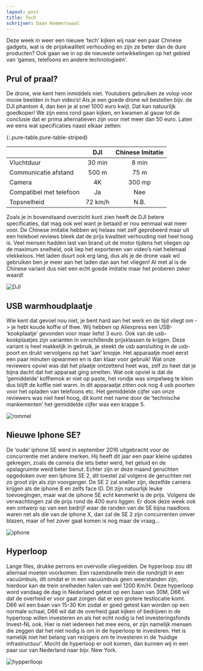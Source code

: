 ```yaml
---
layout: post
title: Tech
schrijver: Daan Remmerswaal
---
```

Deze week in weer een nieuwe ‘tech’ kijken wij naar een paar Chinese gadgets, wat is de prijskwaliteit verhouding en zijn ze beter dan de dure producten? Ook gaan we in op de nieuwste ontwikkelingen op het gebied van ‘games, telefoons en andere technologieën’.

## Prul of praal?
De drone, wie kent hem inmiddels niet. Youtubers gebruiken ze volop voor mooie beelden in hun video’s! Als je een goede drone wil bestellen bijv. de DJI phantom 4, dan ben je al snel 1000 euro kwijt. Dat kan natuurlijk goedkoper! We zijn eens rond gaan kijken, en kwamen al gauw tot de conclusie dat er prima alternatieven zijn voor niet meer dan 50 euro. Laten we eens wat specificaties naast elkaar zetten:

{:.pure-table.pure-table-striped}

|                         | DJI     | Chinese Imitatie |
|-------------------------|:-------:|:----------------:|
| Vluchtduur              | 30 min  | 8 min            |
| Communicatie afstand    | 500 m   | 75 m             |
| Camera                  | 4K      | 300 mp           |
| Compatibel met telefoon | Ja      | Nee              |
| Topsnelheid             | 72 km/h | N.B.             |

Zoals je in bovenstaand overzicht kunt zien heeft de DJI betere specificaties, dat mag ook wel want je betaald er nou eenmaal wat meer voor. De Chinese imitatie hebben wij helaas niet zelf geprobeerd maar uit een heleboel reviews bleek dat de prijs kwaliteit verhouding niet heel hoog is. Veel mensen hadden last van brand uit de motor tijdens het vliegen op de maximum snelheid, ook liep het exporteren van video’s niet helemaal vlekkeloos. Het laden duurt ook erg lang, dus als je de drone vaak wil gebruiken ben je meer aan het laden dan aan het vliegen! Al met al is de Chinese variant dus niet een echt goede imitatie maar het proberen zeker waard!

![DJI](https://img.newatlas.com/dji-aeroscope-3.jpg?auto=format%2Ccompress&ch=Width%2CDPR&fit=crop&h=347&q=60&rect=0%2C0%2C999%2C562&w=616&s=e3f37a8634f9332ca2b70af92fa1c3e8)

## USB warmhoudplaatje 
Wie kent dat gevoel nou niet, je bent hard aan het werk en de tijd vliegt om -> je hebt koude koffie of thee. Wij hebben op Aliexpress een USB- ‘kookplaatje’ gevonden voor maar liefst 3 euro. Ook van de usb-kookplaatjes zijn varianten in verschillende prijsklassen te krijgen.  Deze variant is heel makkelijk in gebruik, je steekt de usb aansluiting in de usb-poort en drukt vervolgens op het          ‘aan’ knopje. Het apparaatje moet eerst een paar minuten opwarmen en is dan klaar voor gebruik! Wat onze reviewers opviel was dat het plaatje ontzettend heet was, zelf zo heet dat je bijna dacht dat het apparaat ging smelten. Wat ook opviel is dat de ‘gemiddelde’ koffiemok er niet op paste, het rondje was simpelweg te klein dus blijft de koffie niet warm. In dit apparaatje zitten ook nog 4 usb poorten voor het opladen van telefoons etc. Het gemiddelde cijfer van onze reviewers was niet heel hoog, dit komt met name door de ‘technische mankementen’ het gemiddelde cijfer was een krappe 5. 

![rommel](https://images-na.ssl-images-amazon.com/images/I/41LuzZhInSL.jpg)

## Nieuwe Iphone SE? 
De ‘oude’ iphone SE werd in september 2016 uitgebracht voor de concurrentie met andere merken. Hij heeft dit jaar een paar kleine updates gekregen, zoals de camera die iets beter werd, het geluid en de opslagruimte werd beter benut. Echter zijn er deze maand geruchten opgedoken over een Iphone SE 2, dit toestel zal volgens de geruchten net zo groot zijn als zijn voorganger. De SE 2 zal sneller zijn, dezelfde camera krijgen als de iphone 8 en zelfs face ID. Dit zijn natuurlijk leuke toevoegingen, maar wat de iphone SE echt kenmerkt is de prijs. Volgens de verwachtingen zal de prijs rond de 400 euro liggen. Er dook deze week ook een ontwerp op van een bedrijf waar de randen van de SE  bijna naadloos waren net als die van de iphone X, dan zal de SE 2 zijn concurrenten omver blazen, maar of het zover gaat komen is nog maar de vraag...

![iphone](https://i.redditmedia.com/C24eXAmlFCuqnHXZQ18yCi_423ZYMX7qT_9bERyqvzs.jpg?w=768&s=ba5b62be2d085998a267cf9536a18304)

## Hyperloop
Lange files, drukke perrons en overvolle vliegvelden. De hyperloop zou dit allemaal moeten voorkomen. Een razendsnelle trein die rondrijdt in een vacuümbuis, dit omdat er in een vacuümbuis geen weerstanden zijn, hierdoor kan de trein snelheden halen van wel 1200 Km/H. Deze hyperloop word vandaag de dag in Nederland getest op een baan van 30M, D66 wil dat de overheid er voor gaat zorgen dat er een grotere testlocatie komt. D66 wil een baan van 15-30 Km zodat er goed getest kan worden op een normale schaal, D66 wil dat de overheid gaat kijken of bedrijven in de hyperloop willen investeren en als het echt nodig is het investeringsfonds Invest-NL ook. Hier is niet iedereen het mee eens, er zijn namelijk mensen die zeggen dat het niet nodig is om in de hyperloop te investeren. Het is namelijk niet het belang van reizigers om te investeren in de ‘huidige infrastructuur’.  Mocht de hyperloop er ooit komen, dan kunnen wij in een paar uur van Nederland naar bijv. New York. 

![hypperlloop](http://cdn.pocket-lint.com/r/s/970x/assets/images/132405-gadgets-feature-what-is-hyperloop-the-700mph-subsonic-train-explained-image1-qyt2ayb56e.jpg)
